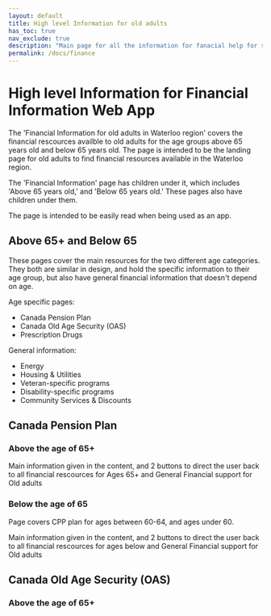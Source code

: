 ```yaml
---
layout: default
title: High level Information for old adults
has_toc: true
nav_exclude: true
description: "Main page for all the information for fanacial help for seniors in the Waterloo region"
permalink: /docs/finance
---
```


# High level Information for Financial Information Web App

The 'Financial Information for old adults in Waterloo region' covers the financial rescources availble to old adults for the age groups above 65 years old and below 65 years old. The page is intended to be the landing page for old adults to find financial resources available in the Waterloo region.

The 'Financial Information' page has children under it, which includes 'Above 65 years old,' and 'Below 65 years old.' These pages also have children under them. 

The page is intended to be easily read when being used as an app.

## Above 65+ and Below 65

These pages cover the main resources for the two different age categories. They both are similar in design, and hold the specific information to their age group, but also have general financial information that doesn't depend on age. 

Age specific pages: 
- Canada Pension Plan
- Canada Old Age Security (OAS)
- Prescription Drugs

General information:
- Energy
- Housing & Utilities
- Veteran-specific programs
- Disability-specific programs
- Community Services & Discounts

## Canada Pension Plan

### Above the age of 65+

Main information given in the content, and 2 buttons to direct the user back to all financial rescources for Ages 65+ and General Financial support for Old adults

### Below the age of 65

Page covers CPP plan for ages between 60-64, and ages under 60. 

Main information given in the content, and 2 buttons to direct the user back to all financial rescources for ages below and General Financial support for Old adults

## Canada Old Age Security (OAS)

### Above the age of 65+





